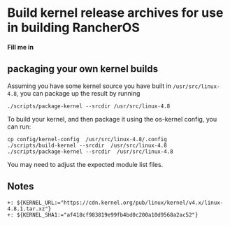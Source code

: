 

# Build kernel release archives for use in building RancherOS

**Fill me in**

## packaging your own kernel builds

Assuming you have some kernel source you have built in `/usr/src/linux-4.8`, you can
package up the result by running

```
./scripts/package-kernel --srcdir /usr/src/linux-4.8
```

To build your kernel, and then package it using the os-kernel config, you can run:

```
cp config/kernel-config  /usr/src/linux-4.8/.config
./scripts/build-kernel --srcdir  /usr/src/linux-4.8
./scripts/package-kernel --srcdir  /usr/src/linux-4.8
```

You may need to adjust the expected module list files.

## Notes

```
+: ${KERNEL_URL:="https://cdn.kernel.org/pub/linux/kernel/v4.x/linux-4.8.1.tar.xz"}
+: ${KERNEL_SHA1:="af418cf983819e99fb4bd0c200a10d9568a2ac52"}
```

